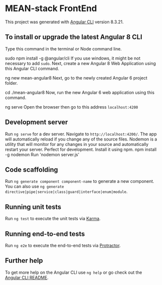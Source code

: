 # MEAN-stack FrontEnd

This project was generated with [Angular CLI](https://github.com/angular/angular-cli) version 8.3.21.

## To install or upgrade the latest Angular 8 CLI
Type this command in the terminal or Node command line.

sudo npm install -g @angular/cli
If you use windows, it might be not necessary to add `sudo`.
Next, create a new Angular 8 Web Application using this Angular CLI command.

ng new mean-angular8
Next, go to the newly created Angular 6 project folder.

cd ./mean-angular8
Now, run the new Angular 6 web application using this command.

ng serve
Open the browser then go to this address `localhost:4200`

## Development server

Run `ng serve` for a dev server. Navigate to `http://localhost:4200/`. The app will automatically reload if you change any of the source files.
Nodemon is a utility that will monitor for any changes in your source and automatically restart your server. Perfect for development. Install it using npm.
npm install -g nodemon
Run 'nodemon server.js' 

## Code scaffolding

Run `ng generate component component-name` to generate a new component. You can also use `ng generate directive|pipe|service|class|guard|interface|enum|module`.

## Running unit tests

Run `ng test` to execute the unit tests via [Karma](https://karma-runner.github.io).

## Running end-to-end tests

Run `ng e2e` to execute the end-to-end tests via [Protractor](http://www.protractortest.org/).

## Further help

To get more help on the Angular CLI use `ng help` or go check out the [Angular CLI README](https://github.com/angular/angular-cli/blob/master/README.md).
